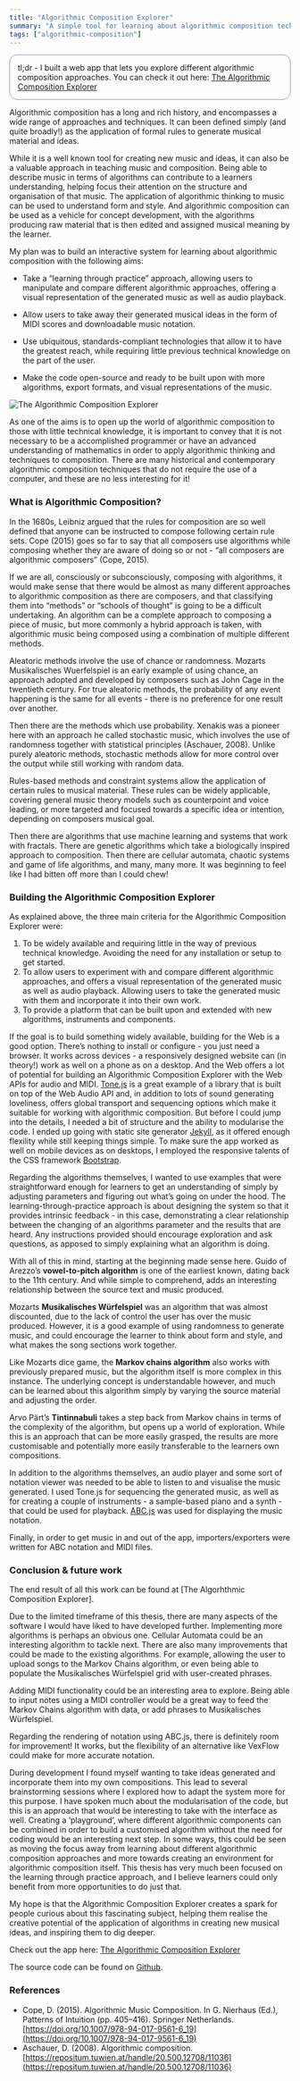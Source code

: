 ```yaml
---
title: "Algorithmic Composition Explorer"
summary: "A simple tool for learning about algorithmic composition techniques."
tags: ["algorithmic-composition"]
---
```


<p style="border: 1px solid #999; padding: 1em; border-radius: 1em;">tl;dr - I built a web app that lets you explore different algorithmic composition approaches. You can check it out here: <a href="https://ace.stephengardener.com" target="_blank">The Algorithmic Composition Explorer</a></p>

Algorithmic composition has a long and rich history, and encompasses a wide range of approaches and techniques. It can been defined simply (and quite broadly!) as the application of formal rules to generate musical material and ideas.

While it is a well known tool for creating new music and ideas, it can also be a valuable approach in teaching music and composition. Being able to describe music in terms of algorithms can contribute to a learners understanding, helping focus their attention on the structure and organisation of that music. The application of algorithmic thinking to music can be used to understand form and style. And algorithmic composition can be used as a vehicle for concept development, with the algorithms producing raw material that is then edited and assigned musical meaning by the learner.

My plan was to build an interactive system for learning about algorithmic composition with the following aims:

* Take a “learning through practice” approach, allowing users to manipulate and compare different algorithmic approaches, offering a visual representation of the generated music as well as audio playback.

* Allow users to take away their generated musical ideas in the form of MIDI scores and downloadable music notation.
* Use ubiquitous, standards-compliant technologies that allow it to have the greatest reach, while requiring little previous technical knowledge on the part of the user.
* Make the code open-source and ready to be built upon with more algorithms, export formats, and visual representations of the music.

![The Algorithmic Composition Explorer](/ace.png "The Algorithmic Composition Explorer")

As one of the aims is to open up the world of algorithmic composition to those with little technical knowledge, it is important to convey that it is not necessary to be a accomplished programmer or have an advanced understanding of mathematics in order to apply algorithmic thinking and techniques to composition. There are many historical and contemporary algorithmic composition techniques that do not require the use of a computer, and these are no less interesting for it!



### What is Algorithmic Composition?

In the 1680s, Leibniz argued that the rules for composition are so well defined that anyone can be instructed to compose following certain rule sets. Cope (2015) goes so far to say that all composers use algorithms while composing whether they are aware of doing so or not - “all composers are algorithmic composers” (Cope, 2015).

If we are all, consciously or subconsciously, composing with algorithms, it would make sense that there would be almost as many different approaches to algorithmic composition as there are composers, and that classifying them into “methods” or “schools of thought” is going to be a difficult undertaking. An algorithm can be a complete approach to composing a piece of music, but more commonly a hybrid approach is taken, with algorithmic music being composed using a combination of multiple different methods.

Aleatoric methods involve the use of chance or randomness. Mozarts Musikalisches Wuerfelspiel is an early example of using chance, an approach adopted and developed by composers such as John Cage in the twentieth century. For true aleatoric methods, the probability of any event happening is the same for all events - there is no preference for one result over another.

Then there are the methods which use probability. Xenakis was a pioneer here with an approach he called stochastic music, which involves the use of randomness together with statistical principles (Aschauer, 2008). Unlike purely aleatoric methods, stochastic methods allow for more control over the output while still working with random data.

Rules-based methods and constraint systems allow the application of certain rules to musical material. These rules can be widely applicable, covering general music theory models such as counterpoint and voice leading, or more targeted and focused towards a specific idea or intention, depending on composers musical goal.

Then there are algorithms that use machine learning and systems that work with fractals. There are genetic algorithms which take a biologically inspired approach to composition. Then there are cellular automata, chaotic systems and game of life algorithms, and many, many more. It was beginning to feel like I had bitten off more than I could chew!

### Building the Algorithmic Composition Explorer

As explained above, the three main criteria for the Algorithmic Composition Explorer were:

1. To be widely available and requiring little in the way of previous technical knowledge. Avoiding the need for any installation or setup to get started.
2. To allow users to experiment with and compare different algorithmic approaches, and offers a visual representation of the generated music as well as audio playback. Allowing users to take the generated music with them and incorporate it into their own work.
3. To provide a platform that can be built upon and extended with new algorithms, instruments and components.

If the goal is to build something widely available, building for the Web is a good option. There’s nothing to install or configure - you just need a browser. It works across devices - a responsively designed website can (in theory!) work as well on a phone as on a desktop. And the Web offers a lot of potential for building an Algorithmic Composition Explorer with the Web APIs for audio and MIDI. [Tone.js](https://tonejs.github.io) is a great example of a library that is built on top of the Web Audio API and, in addition to lots of sound generating loveliness, offers global transport and sequencing options which make it suitable for working with algorithmic composition. But before I could jump into the details, I needed a bit of structure and the ability to modularise the code. I ended up going with static site generator [Jekyll](https://jekyllrb.com), as it offered enough flexility while still keeping things simple. To make sure the app worked as well on mobile devices as on desktops, I employed the responsive talents of the CSS framework [Bootstrap](https://getbootstrap.com).

Regarding the algorithms themselves, I wanted to use examples that were straightforward enough for learners to get an understanding of simply by adjusting parameters and figuring out what’s going on under the hood. The learning-through-practice approach is about designing the system so that it provides intrinsic feedback - in this case, demonstrating a clear relationship between the changing of an algorithms parameter and the results that are heard. Any instructions provided should encourage exploration and ask questions, as apposed to simply explaining what an algorithm is doing.

With all of this in mind, starting at the beginning made sense here. Guido of Arezzo’s **vowel-to-pitch algorithm** is one of the earliest known, dating back to the 11th century. And while simple to comprehend, adds an interesting relationship between the source text and music produced.

Mozarts **Musikalisches Würfelspiel** was an algorithm that was almost discounted, due to the lack of control the user has over the music produced. However, it is a good example of using randomness to generate music, and could encourage the learner to think about form and style, and what makes the song sections work together.

Like Mozarts dice game, the **Markov chains algorithm** also works with previously prepared music, but the algorithm itself is more complex in this instance. The underlying concept is understandable however, and much can be learned about this algorithm simply by varying the source material and adjusting the order.

Arvo Pärt’s **Tintinnabuli** takes a step back from Markov chains in terms of the complexity of the algorithm, but opens up a world of exploration. While this is an approach that can be more easily grasped, the results are more customisable and potentially more easily transferable to the learners own compositions.

In addition to the algorithms themselves, an audio player and some sort of notation viewer was needed to be able to listen to and visualise the music generated. I used Tone.js for sequencing the generated music, as well as for creating a couple of instruments - a sample-based piano and a synth - that could be used for playback. [ABC.js](https://www.abcjs.net) was used for displaying the music notation.

Finally, in order to get music in and out of the app, importers/exporters were written for ABC notation and MIDI files.

### Conclusion & future work

The end result of all this work can be found at [The Algorhthmic Composition Explorer].

Due to the limited timeframe of this thesis, there are many aspects of the software I would have liked to have developed further. Implementing more algorithms is perhaps an obvious one. Cellular Automata could be an interesting algorithm to tackle next. There are also many improvements that could be made to the existing algorithms. For example, allowing the user to upload songs to the Markov Chains algorithm, or even being able to populate the Musikalisches Würfelspiel grid with user-created phrases.

Adding MIDI functionality could be an interesting area to explore. Being able to input notes using a MIDI controller would be a great way to feed the Markov Chains algorithm with data, or add phrases to Musikalisches Würfelspiel.

Regarding the rendering of notation using ABC.js, there is definitely room for improvement! It works, but the flexibility of an alternative like VexFlow could make for more accurate notation.

During development I found myself wanting to take ideas generated and incorporate them into my own compositions. This lead to several brainstorming sessions where I explored how to adapt the system more for this purpose. I have spoken much about the modularisation of the code, but this is an approach that would be interesting to take with the interface as well. Creating a ‘playground’, where different algorithmic components can be combined in order to build a customised algorithm without the need for coding would be an interesting next step. In some ways, this could be seen as moving the focus away from learning about different algorithmic composition approaches and more towards creating an environment for algorithmic composition itself. This thesis has very much been focused on the learning through practice approach, and I believe learners could only benefit from more opportunities to do just that.

My hope is that the Algorithmic Composition Explorer creates a spark for people curious about this fascinating subject, helping them realise the creative potential of the application of algorithms in creating new musical ideas, and inspiring them to dig deeper.

Check out the app here: <a href="https://stephengardener.com/ace" target="_blank">The Algorithmic Composition Explorer</a>

The source code can be found on [Github](https://github.com/stega/algorithmic_composition_explorer).

### References
- Cope, D. (2015). Algorithmic Music Composition. In G. Nierhaus (Ed.), Patterns of Intuition (pp. 405–416). Springer Netherlands. [https://doi.org/10.1007/978-94-017-9561-6_19](https://doi.org/10.1007/978-94-017-9561-6_19)
- Aschauer, D. (2008). Algorithmic composition. [https://repositum.tuwien.at/handle/20.500.12708/11036](https://repositum.tuwien.at/handle/20.500.12708/11036)
